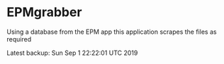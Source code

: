 # EPMgrabber
Using a database from the EPM app this application scrapes the files as required


Latest backup: Sun Sep 1 22:22:01 UTC 2019
